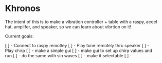 # Khronos

The intent of this is to make a vibration controller + table with a raspy, accel hat, amplifer, and speaker, so we can learn about vibrtion on it!

Current goals: 

[ ] - Connect to raspy remotley
[ ] - Play tone remotely thru speaker
[ ] - Play chirp
[ ] - make a simple gui
[ ] - make gui to set up chirp values and run
[ ] - do the same with sin waves
[ ] - make it selectable 
[ ] - 
